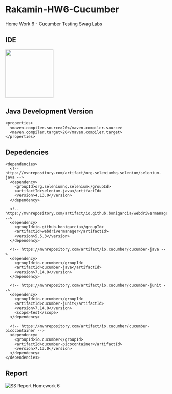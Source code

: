 # Rakamin-HW6-Cucumber
Home Work 6 - Cucumber Testing Swag Labs

## IDE
<img src='https://www.dicoding.com/blog/wp-content/uploads/2019/05/intellij-519-d4ff21c469.png' width='150'>

## Java Development Version
  ```
  <properties>
    <maven.compiler.source>20</maven.compiler.source>
    <maven.compiler.target>20</maven.compiler.target>
  </properties>
  ```

## Depedencies
```
<dependencies>
  <!-- https://mvnrepository.com/artifact/org.seleniumhq.selenium/selenium-java -->
  <dependency>
    <groupId>org.seleniumhq.selenium</groupId>
    <artifactId>selenium-java</artifactId>
    <version>4.13.0</version>
  </dependency>
  
  <!-- https://mvnrepository.com/artifact/io.github.bonigarcia/webdrivermanager -->
  <dependency>
    <groupId>io.github.bonigarcia</groupId>
    <artifactId>webdrivermanager</artifactId>
    <version>5.5.3</version>
  </dependency>
  
  <!-- https://mvnrepository.com/artifact/io.cucumber/cucumber-java -->
  <dependency>
    <groupId>io.cucumber</groupId>
    <artifactId>cucumber-java</artifactId>
    <version>7.14.0</version>
  </dependency>
  
  <!-- https://mvnrepository.com/artifact/io.cucumber/cucumber-junit -->
  <dependency>
    <groupId>io.cucumber</groupId>
    <artifactId>cucumber-junit</artifactId>
    <version>7.14.0</version>
    <scope>test</scope>
  </dependency>
  
  <!-- https://mvnrepository.com/artifact/io.cucumber/cucumber-picocontainer -->
  <dependency>
    <groupId>io.cucumber</groupId>
    <artifactId>cucumber-picocontainer</artifactId>
    <version>7.13.0</version>
  </dependency>
</dependencies>
```

## Report 
![SS Report Homework 6](https://github.com/Indrawan-hu/Rakamin-HW6-Cucumber/assets/22406490/7d042768-9ad7-4737-832c-21ce3a01819f)


      

